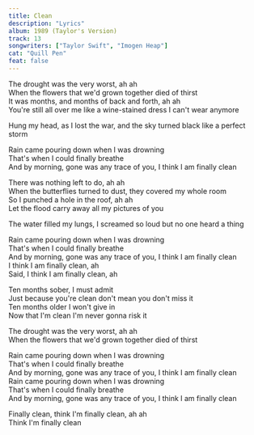 ```yaml
---
title: Clean
description: "Lyrics"
album: 1989 (Taylor's Version)
track: 13
songwriters: ["Taylor Swift", "Imogen Heap"]
cat: "Quill Pen"
feat: false
---
```


<p className="verse-one">
The drought was the very worst, ah ah <br />
When the flowers that we'd grown together died of thirst <br />
It was months, and months of back and forth, ah ah <br />
You're still all over me like a wine-stained dress I can't wear anymore <br />
</p>
<p className="pre-chorus">
Hung my head, as I lost the war, and the sky turned black like a perfect storm <br />
</p>
<p className="chorus">
Rain came pouring down when I was drowning <br />
That's when I could finally breathe <br />
And by morning, gone was any trace of you, I think I am finally clean <br />
</p>
<p className="verse-two">
There was nothing left to do, ah ah <br />
When the butterflies turned to dust, they covered my whole room <br />
So I punched a hole in the roof, ah ah <br />
Let the flood carry away all my pictures of you <br />
</p>
<p className="pre-chorus">
The water filled my lungs, I screamed so loud but no one heard a thing <br />
</p>
<p className="chorus">
Rain came pouring down when I was drowning <br />
That's when I could finally breathe <br />
And by morning, gone was any trace of you, I think I am finally clean <br />
I think I am finally clean, ah <br />
Said, I think I am finally clean, ah <br />
</p>
<p className="bridge">
Ten months sober, I must admit <br />
Just because you're clean don't mean you don't miss it <br />
Ten months older I won't give in <br />
Now that I'm clean I'm never gonna risk it <br />
</p>
<p className="breakdown">
The drought was the very worst, ah ah <br />
When the flowers that we'd grown together died of thirst <br />
</p>
<p className="chorus">
Rain came pouring down when I was drowning <br />
That's when I could finally breathe <br />
And by morning, gone was any trace of you, I think I am finally clean <br />
Rain came pouring down when I was drowning <br />
That's when I could finally breathe <br />
And by morning, gone was any trace of you, I think I am finally clean <br />
</p>
<p className="outro">
Finally clean, think I'm finally clean, ah ah <br />
Think I'm finally clean <br />
</p>
